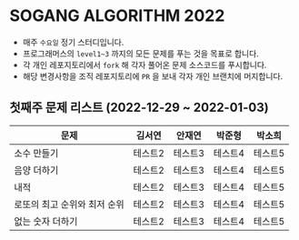 # SOGANG ALGORITHM 2022

+ 매주 `수요일` 정기 스터디입니다.
+ 프로그래머스의 `level1~3` 까지의 모든 문제를 푸는 것을 목표로 합니다.
+ 각 개인 레포지토리에서 `fork` 해 각자 풀어온 문제 소스코드를 푸시합니다.
+ 해당 변경사항을 조직 레포지토리에 `PR` 을 보내 각자 개인 브랜치에 머지합니다.


## 첫째주 문제 리스트 (2022-12-29 ~ 2022-01-03) 
|문제| 김서연 | 안재연 | 박준형 | 박소희 |
|------|---|---|---|---|
|소수 만들기|테스트2|테스트3|테스트4|테스트5|
|음양 더하기|테스트2|테스트3|테스트4|테스트5|
|내적|테스트2|테스트3|테스트4|테스트5|
|로또의 최고 순위와 최저 순위|테스트2|테스트3|테스트4|테스트5|
|없는 숫자 더하기|테스트2|테스트3|테스트4|테스트5|
